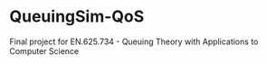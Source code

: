 # QueuingSim-QoS
Final project for EN.625.734 - Queuing Theory with Applications to Computer Science
